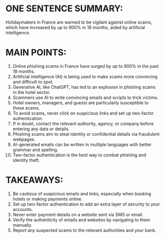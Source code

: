 # ONE SENTENCE SUMMARY:
Holidaymakers in France are warned to be vigilant against online scams, which have increased by up to 900% in 18 months, aided by artificial intelligence.

# MAIN POINTS:

1. Online phishing scams in France have surged by up to 900% in the past 18 months.
2. Artificial intelligence (AI) is being used to make scams more convincing and difficult to spot.
3. Generative AI, like ChatGPT, has led to an explosion in phishing scams in the hotel sector.
4. Scammers use AI to write convincing emails and scripts to trick victims.
5. Hotel owners, managers, and guests are particularly susceptible to these scams.
6. To avoid scams, never click on suspicious links and set up two-factor authentication.
7. If in doubt, contact the relevant authority, agency, or company before entering any data or details.
8. Phishing scams aim to steal identity or confidential details via fraudulent webpages.
9. AI-generated emails can be written in multiple languages with better grammar and spelling.
10. Two-factor authentication is the best way to combat phishing and identity theft.

# TAKEAWAYS:

1. Be cautious of suspicious emails and links, especially when booking hotels or making payments online.
2. Set up two-factor authentication to add an extra layer of security to your accounts.
3. Never enter payment details on a website sent via SMS or email.
4. Verify the authenticity of emails and websites by navigating to them manually.
5. Report any suspected scams to the relevant authorities and your bank.
